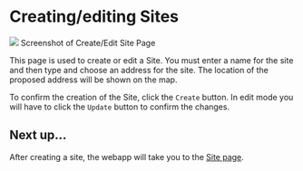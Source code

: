 # Creating/editing Sites

<p class="image-with-caption">
  <img src="../../img/create-site.png" class="img-spotlight"/>
  Screenshot of Create/Edit Site Page
</p>

This page is used to create or edit a Site.  You must enter a name for the site and then type and choose an address for the site.  The location of the proposed address will be shown on the map.

To confirm the creation of the Site, click the `Create` button.  In edit mode you will have to click the `Update` button to confirm the changes.

## Next up...

After creating a site, the webapp will take you to the [Site page](empty-site.md).
